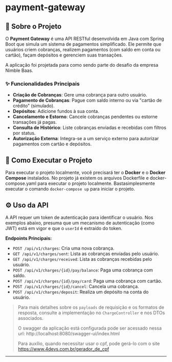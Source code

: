 # payment-gateway

## 📖 Sobre o Projeto

O **Payment Gateway** é uma API RESTful desenvolvida em Java com Spring Boot que simula um sistema de pagamentos simplificado. Ele permite que usuários criem cobranças, realizem pagamentos (com saldo em conta ou cartão), façam depósitos e gerenciem suas transações.

A aplicação foi projetada para como sendo parte do desafio da empresa Nimble Baas.

### ✨ Funcionalidades Principais

- **Criação de Cobranças**: Gere uma cobrança para outro usuário.
- **Pagamento de Cobranças**: Pague com saldo interno ou via "cartão de crédito" (simulado).
- **Depósitos**: Adicione fundos à sua conta.
- **Cancelamento e Estorno**: Cancele cobranças pendentes ou estorne transações já pagas.
- **Consulta de Histórico**: Liste cobranças enviadas e recebidas com filtros por status.
- **Autorização Externa**: Integra-se a um serviço externo para autorizar pagamentos com cartão e depósitos.

## 🚀 Como Executar o Projeto

Para executar o projeto localmente, você precisará ter o **Docker** e o **Docker Compose** instalados.
No projeto já existem os arquivos Dockerfile e docker-compose.yaml para executar o projeto localmente.
Bastasimplesmente executar o comando `docker-compose up` para iniciar o projeto.


## ⚙️ Uso da API

A API requer um token de autenticação para identificar o usuário. Nos exemplos abaixo, presuma que um mecanismo de autenticação (como JWT) está em vigor e que o `userId` é extraído do token.

**Endpoints Principais:**

- `POST /api/v1/charges`: Cria uma nova cobrança.
- `GET /api/v1/charges/sent`: Lista as cobranças enviadas pelo usuário.
- `GET /api/v1/charges/received`: Lista as cobranças recebidas pelo usuário.
- `POST /api/v1/charges/{id}/pay/balance`: Paga uma cobrança com saldo.
- `POST /api/v1/charges/{id}/pay/card`: Paga uma cobrança com cartão.
- `POST /api/v1/charges/{id}/cancel`: Cancela uma cobrança.
- `POST /api/v1/charges/deposit`: Realiza um depósito na conta do usuário.

> Para mais detalhes sobre os `payloads` de requisição e os formatos de resposta, consulte a implementação no `ChargeController` e nos DTOs associados.
> 
> O swagger da aplicação está configurada pode ser acessado nessa url: http://localhost:8080/swagger-ui/index.html
> 
> Para auxílio, quando necessitar usar o cpf, pode gerá-lo com o site https://www.4devs.com.br/gerador_de_cpf

---
